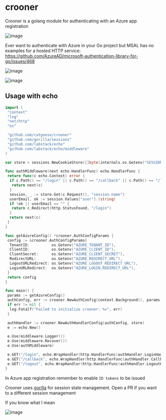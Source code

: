 # crooner

Crooner is a golang module for authenticating with an Azure app registration

![image](https://github.com/catgoose/crooner/blob/41cd66a9a377448bb5fe7fdae11ec944de53835f/crooner.png)

Ever want to authenticate with Azure in your Go project but MSAL has no
examples for a hosted HTTP service: <https://github.com/AzureAD/microsoft-authentication-library-for-go/issues/468>

![image](https://github.com/catgoose/crooner/blob/41cd66a9a377448bb5fe7fdae11ec944de53835f/be_here.png)

![image](https://github.com/catgoose/crooner/blob/4be4936dedb862dfe0754cb61f26795ca97b3c7d/it_sucks.png)

## Usage with echo

```go
import (
 "context"
 "log"
 "net/http"
 "os"

 "github.com/catgoose/crooner"
 "github.com/gorilla/sessions"
 "github.com/labstack/echo"
 "github.com/labstack/echo/middleware"
)

var store = sessions.NewCookieStore([]byte(internals.os.Getenv("SESSION_SECRET")))

func authMiddleware(next echo.HandlerFunc) echo.HandlerFunc {
 return func(c echo.Context) error {
  if c.Path() == "/login" || c.Path() == "/callback" || c.Path() == "/logout" {
   return next(c)
  }
  session, _ := store.Get(c.Request(), "session-name")
  userEmail, ok := session.Values["user"].(string)
  if !ok || userEmail == "" {
   return c.Redirect(http.StatusFound, "/login")
  }
  return next(c)
 }
}

func getAzureConfig() *crooner.AuthConfigParams {
 config := &crooner.AuthConfigParams{
  TenantID:          os.Getenv("AZURE_TENANT_ID"),
  ClientID:          os.Getenv("AZURE_CLIENT_ID"),
  ClientSecret:      os.Getenv("AZURE_CLIENT_SECRET"),
  RedirectURL:       os.Getenv("AZURE_REDIRECT_URL"),
  LogoutURLRedirect: os.Getenv("AZURE_LOGOUT_REDIRECT_URL"),
  LoginURLRedirect:  os.Getenv("AZURE_LOGIN_REDIRECT_URL"),
 }
 return config
}

func main() {
 params := getAzureConfig()
 authConfig, err := crooner.NewAuthConfig(context.Background(), params)
 if err != nil {
  log.Fatalf("Failed to initialize crooner: %v", err)
 }

 authHandler := crooner.NewAuthHandlerConfig(authConfig, store)
 e := echo.New()

 e.Use(middleware.Logger())
 e.Use(middleware.Recover())
 e.Use(authMiddleware)

 e.GET("/login", echo.WrapHandler(http.HandlerFunc(authHandler.LoginHandler())))
 e.GET("/callback", echo.WrapHandler(http.HandlerFunc(authHandler.CallbackHandler())))
 e.GET("/logout", echo.WrapHandler(http.HandlerFunc(authHandler.LogoutHandler())))
}
```

In Azure app registration remember to enable `ID tokens` to be issued

Crooner uses [gorilla](https://gorilla.github.io/) for session state management.
Open a PR if you want to a different session management

If you know what I mean

![image](https://github.com/catgoose/crooner/blob/4be4936dedb862dfe0754cb61f26795ca97b3c7d/sloppy.png)
